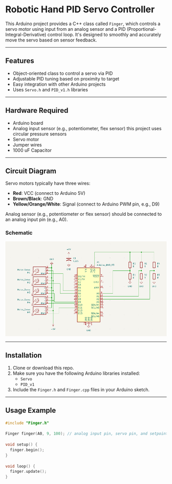 # Robotic Hand PID Servo Controller

This Arduino project provides a C++ class called `Finger`, which controls a servo motor using input from an analog sensor and a PID (Proportional-Integral-Derivative) control loop. It's designed to smoothly and accurately move the servo based on sensor feedback.

---

## Features

- Object-oriented class to control a servo via PID
- Adjustable PID tuning based on proximity to target
- Easy integration with other Arduino projects
- Uses `Servo.h` and `PID_v1.h` libraries

---

## Hardware Required

- Arduino board
- Analog input sensor (e.g., potentiometer, flex sensor) this project uses circular pressure sensors 
- Servo motor
- Jumper wires
- 1000 uF Capacitor

---

## Circuit Diagram

Servo motors typically have three wires:  
- **Red**: VCC (connect to Arduino 5V)  
- **Brown/Black**: GND  
- **Yellow/Orange/White**: Signal (connect to Arduino PWM pin, e.g., D9)

Analog sensor (e.g., potentiometer or flex sensor) should be connected to an analog input pin (e.g., A0).

### Schematic 
![Schematic](Schematics/Block_Diagram.png)

---

## Installation

1. Clone or download this repo.
2. Make sure you have the following Arduino libraries installed:
   - `Servo`
   - `PID_v1`
3. Include the `Finger.h` and `Finger.cpp` files in your Arduino sketch.

---

## Usage Example

```cpp
#include "Finger.h"

Finger finger(A0, 9, 100); // analog input pin, servo pin, and setpoint

void setup() {
  finger.begin();
}

void loop() {
  finger.update();
}
